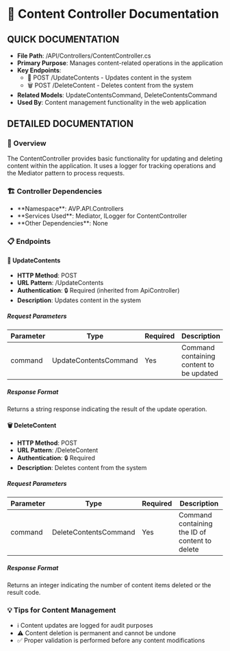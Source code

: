 # 🔧 Content Controller Documentation

## QUICK DOCUMENTATION
- **File Path**: /API/Controllers/ContentController.cs
- **Primary Purpose**: Manages content-related operations in the application
- **Key Endpoints**: 
  - 🔄 POST /UpdateContents - Updates content in the system
  - 🗑️ POST /DeleteContent - Deletes content from the system
- **Related Models**: UpdateContentsCommand, DeleteContentsCommand
- **Used By**: Content management functionality in the web application

## DETAILED DOCUMENTATION

### 📝 Overview
The ContentController provides basic functionality for updating and deleting content within the application. It uses a logger for tracking operations and the Mediator pattern to process requests.

### 🏗️ Controller Dependencies
<ul>
<li>**Namespace**: AVP.API.Controllers</li>
<li>**Services Used**: Mediator, ILogger for ContentController</li>
<li>**Other Dependencies**: None</li>
</ul>

### 📋 Endpoints

#### 🔄 UpdateContents
- **HTTP Method**: POST
- **URL Pattern**: /UpdateContents
- **Authentication**: 🔒 Required (inherited from ApiController)
- **Description**: Updates content in the system

##### Request Parameters
| Parameter | Type | Required | Description |
|-----------|------|----------|-------------|
| command | UpdateContentsCommand | Yes | Command containing content to be updated |

##### Response Format
Returns a string response indicating the result of the update operation.

#### 🗑️ DeleteContent
- **HTTP Method**: POST
- **URL Pattern**: /DeleteContent
- **Authentication**: 🔒 Required
- **Description**: Deletes content from the system

##### Request Parameters
| Parameter | Type | Required | Description |
|-----------|------|----------|-------------|
| command | DeleteContentsCommand | Yes | Command containing the ID of content to delete |

##### Response Format
Returns an integer indicating the number of content items deleted or the result code.

### 💡 Tips for Content Management
- ℹ️ Content updates are logged for audit purposes
- ⚠️ Content deletion is permanent and cannot be undone
- ✅ Proper validation is performed before any content modifications